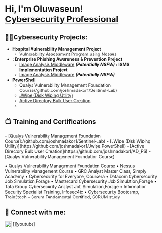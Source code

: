 <h1>Hi, I'm Oluwaseun! <br/><a href="https://github.com/oluwaseunasdenuga">Cybersecurity Professional</a>
<h2>👨‍💻Cybersecurity Projects:</h2>

- <b>Hospital Vulnerability Management Project</b>
  - [Vulnerability Assessment Program using Nessus](https://github.com/oluwaseunadenuga)
- <b>: Enterprise Phishing Awareness & Prevention Project</b>
  - [Image Analysis Middleware](https://github.com/joshmadakor1/4chan-Image-Analysis-Middleware-C964) <b><i>(Potentially NSFW)</b></i>
  <b>: ISMS Implementation Project</b>
  - [Image Analysis Middleware](https://github.com/joshmadakor1/4chan-Image-Analysis-Middleware-C964) <b><i>(Potentially NSFW)</b></i>
- <b>PowerShell</b>
  - Qualys Vulnerability Management Foundation Course//github.com/joshmadakor1/Sentinel-Lab)
  - [JWipe (Disk Wiping Utility)](https://github.com/joshmadakor1/Jwipe.PowerShell)
  - [Active Directory Bulk User Creation](https://github.com/joshmadakor1/AD_PS)
   - 
<h2>📺 Training and Certifications</h2>
  - [Qualys Vulnerability Management Foundation Course]://github.com/joshmadakor1/Sentinel-Lab)
  - [JWipe (Disk Wiping Utility)](https://github.com/joshmadakor1/Jwipe.PowerShell)
  - [Active Directory Bulk User Creation](https://github.com/joshmadakor1/AD_PS)
  - [Qualys Vulnerability Management Foundation Course)
  
•	Qualys Vulnerability Management Foundation Course
•	Nessus Vulnerability Management Course
•	GRC Analyst Master Class, Simply Academy
•	Cybersecurity for Everyone, Coursera
•	Datacom Cybersecurity Job Simulation,Forage
•	Mastercard Cybersecurity Job Simulation,Forage
•	Tata Group Cybersecurity Analyst Job Simulation,Forage
•	Information Security Specialist Training, Infosec4tc
•	Cybersecurity Bootcamp, Train2tech
•	Scrum Fundamental Certified, SCRUM study

<h2> 🤳 Connect with me:</h2>

[<img align="left" alt="JoshMadakor | YouTube" width="22px" src="https://cdn.jsdelivr.net/npm/simple-icons@v3/icons/youtube.svg" />][youtube]

[linkedin]: https://linkedin.com/in/joshmadakor

<!--
**oluwaseunadenuga/oluwaseun_adenuga** is a ✨ _special_ ✨ repository because its `README.md` (this file) appears on your GitHub profile.

Here are some ideas to get you started:

- 🔭 I’m currently working on ...
- 🌱 I’m currently learning ...
- 👯 I’m looking to collaborate on ...
- 🤔 I’m looking for help with ...
- 💬 Ask me about ...
- 📫 How to reach me: ...
- 😄 Pronouns: ...
- ⚡ Fun fact: ...
-->

